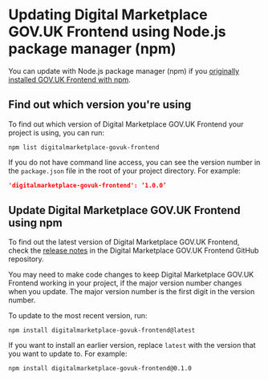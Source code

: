 # Updating Digital Marketplace GOV.UK Frontend using Node.js package manager (npm)

You can update with Node.js package manager (npm) if you [originally installed
GOV.UK Frontend with npm](https://github.com/alphagov/govuk-frontend/blob/master/docs/installation/installing-with-npm.md).

## Find out which version you're using

To find out which version of Digital Marketplace GOV.UK Frontend your project is using, you can run:

```shell
npm list digitalmarketplace-govuk-frontend
```

If you do not have command line access, you can see the version number in the
`package.json` file in the root of your project directory. For example:

```json
'digitalmarketplace-govuk-frontend': ‘1.0.0’
```

## Update Digital Marketplace GOV.UK Frontend using npm

To find out the latest version of Digital Marketplace GOV.UK Frontend, check the [release
notes](https://github.com/alphagov/digitalmarketplace-govuk-frontend/releases) in the Digital Marketplace GOV.UK Frontend GitHub repository.

You may need to make code changes to keep Digital Marketplace GOV.UK Frontend working in your project, if the major version number changes when you update. The major version number is the first digit in the version number.

To update to the most recent version, run:

```shell
npm install digitalmarketplace-govuk-frontend@latest
```

If you want to install an earlier version, replace `latest` with the version that you want to update to. For example:

```shell
npm install digitalmarketplace-govuk-frontend@0.1.0
```
